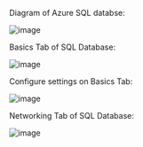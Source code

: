 Diagram of Azure SQL databse:

![image](https://github.com/techgrounds/cloud-assignments-E28MS/assets/151161141/6c13475a-6b8a-4a6f-bbef-7f6c7b1e4680)


Basics Tab of SQL Database:

![image](https://github.com/techgrounds/cloud-assignments-E28MS/assets/151161141/76ed29bd-9b0b-413d-8a0d-87748725e9cf)

Configure settings on Basics Tab:

![image](https://github.com/techgrounds/cloud-assignments-E28MS/assets/151161141/3d1fc418-961b-4543-bfee-965dc5ebe061)

Networking Tab of SQL Database:

![image](https://github.com/techgrounds/cloud-assignments-E28MS/assets/151161141/2df80f6d-3c6a-4c1d-9984-de6246dfa9cc)

